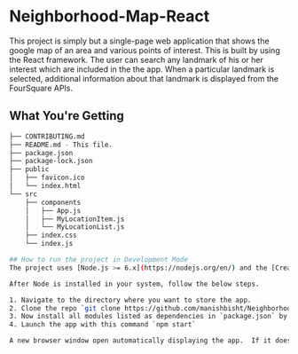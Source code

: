 # Neighborhood-Map-React

This project is simply but a single-page web application that shows the google map of an area and various points of interest. This is built by using the React framework. The user can search any landmark of his or her interest which are included in the the app. When a particular landmark is selected, additional information about that landmark is displayed from the FourSquare APIs.  

## What You're Getting
```bash
├── CONTRIBUTING.md
├── README.md - This file.
├── package.json
├── package-lock.json
├── public
│   ├── favicon.ico
│   └── index.html
└── src
    ├── components
    │   ├── App.js
    │   ├── MyLocationItem.js
    │   └── MyLocationList.js
    ├── index.css
    └── index.js

## How to run the project in Development Mode
The project uses [Node.js >= 6.x](https://nodejs.org/en/) and the [Create-React-App starter code](https://github.com/facebookincubator/create-react-app).

After Node is installed in your system, follow the below steps.

1. Navigate to the directory where you want to store the app.
2. Clone the repo `git clone https://github.com/manishbisht/Neighborhood-Map-React.git`
3. Now install all modules listed as dependencies in `package.json` by running the command `npm install`
4. Launch the app with this command `npm start`

A new browser window open automatically displaying the app.  If it doesn't, navigate to [http://localhost:3000/](http://localhost:3000/) in your browser
